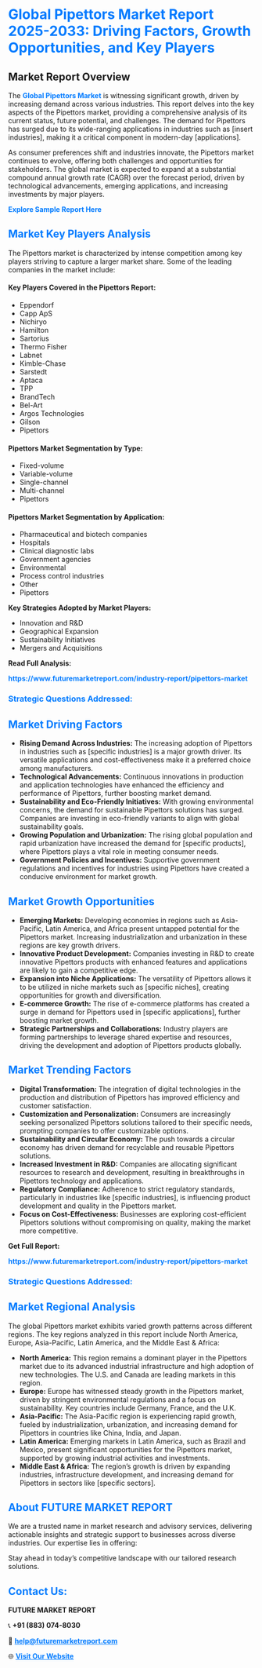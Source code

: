 <h1 style="color: #007BFF;">Global Pipettors Market Report 2025-2033: Driving Factors, Growth Opportunities, and Key Players</h1>

<section id="overview">
<h2>Market Report Overview</h2>
<p>The <a href="https://www.futuremarketreport.com/industry-report/pipettors-market" style="color: #007BFF; text-decoration: none;"><strong>Global Pipettors Market</strong></a> is witnessing significant growth, driven by increasing demand across various industries. This report delves into the key aspects of the Pipettors market, providing a comprehensive analysis of its current status, future potential, and challenges. The demand for Pipettors has surged due to its wide-ranging applications in industries such as [insert industries], making it a critical component in modern-day [applications].</p>
<p>As consumer preferences shift and industries innovate, the Pipettors market continues to evolve, offering both challenges and opportunities for stakeholders. The global market is expected to expand at a substantial compound annual growth rate (CAGR) over the forecast period, driven by technological advancements, emerging applications, and increasing investments by major players.</p>
</section>

<section id="overview">
<p><a href="https://www.futuremarketreport.com/request-sample/reportId=99885" style="color: #007BFF; text-decoration: none;"><strong>Explore Sample Report Here</strong></a></p>
</section>

<section id="key-players">
<h2 style="color: #007BFF;">Market Key Players Analysis</h2>
<p>The Pipettors market is characterized by intense competition among key players striving to capture a larger market share. Some of the leading companies in the market include:</p>
<h4>Key Players Covered in the Pipettors Report:</h4>
<ul><li>Eppendorf</li><li>Capp ApS</li><li>Nichiryo</li><li>Hamilton</li><li>Sartorius</li><li>Thermo Fisher</li><li>Labnet</li><li>Kimble-Chase</li><li>Sarstedt</li><li>Aptaca</li><li>TPP</li><li>BrandTech</li><li>Bel-Art</li><li>Argos Technologies</li><li>Gilson</li><li>Pipettors</li></ul>
<h4>Pipettors Market Segmentation by Type:</h4>
<ul><li>Fixed-volume</li><li>Variable-volume</li><li>Single-channel</li><li>Multi-channel</li><li>Pipettors</li></ul>

<h4>Pipettors Market Segmentation by Application:</h4>
<ul><li>Pharmaceutical and biotech companies</li><li>Hospitals</li><li>Clinical diagnostic labs</li><li>Government agencies</li><li>Environmental</li><li>Process control industries</li><li>Other</li><li>Pipettors</li></ul>
<p><strong>Key Strategies Adopted by Market Players:</strong></p>
<ul>
<li>Innovation and R&D</li>
<li>Geographical Expansion</li>
<li>Sustainability Initiatives</li>
<li>Mergers and Acquisitions</li>
</ul>
</section>

<section>
<p><strong>Read Full Analysis: </strong></p><a href="https://www.futuremarketreport.com/industry-report/pipettors-market" style="color: #007BFF; text-decoration: none;"><strong>https://www.futuremarketreport.com/industry-report/pipettors-market</strong></a>
<h3 style="color: #007BFF;">Strategic Questions Addressed:</h3>
</section>

<section id="driving-factors">
<h2 style="color: #007BFF;">Market Driving Factors</h2>
<ul>
<li><strong>Rising Demand Across Industries:</strong> The increasing adoption of Pipettors in industries such as [specific industries] is a major growth driver. Its versatile applications and cost-effectiveness make it a preferred choice among manufacturers.</li>
<li><strong>Technological Advancements:</strong> Continuous innovations in production and application technologies have enhanced the efficiency and performance of Pipettors, further boosting market demand.</li>
<li><strong>Sustainability and Eco-Friendly Initiatives:</strong> With growing environmental concerns, the demand for sustainable Pipettors solutions has surged. Companies are investing in eco-friendly variants to align with global sustainability goals.</li>
<li><strong>Growing Population and Urbanization:</strong> The rising global population and rapid urbanization have increased the demand for [specific products], where Pipettors plays a vital role in meeting consumer needs.</li>
<li><strong>Government Policies and Incentives:</strong> Supportive government regulations and incentives for industries using Pipettors have created a conducive environment for market growth.</li>
</ul>
</section>

<section id="growth-opportunities">
<h2 style="color: #007BFF;">Market Growth Opportunities</h2>
<ul>
<li><strong>Emerging Markets:</strong> Developing economies in regions such as Asia-Pacific, Latin America, and Africa present untapped potential for the Pipettors market. Increasing industrialization and urbanization in these regions are key growth drivers.</li>
<li><strong>Innovative Product Development:</strong> Companies investing in R&D to create innovative Pipettors products with enhanced features and applications are likely to gain a competitive edge.</li>
<li><strong>Expansion into Niche Applications:</strong> The versatility of Pipettors allows it to be utilized in niche markets such as [specific niches], creating opportunities for growth and diversification.</li>
<li><strong>E-commerce Growth:</strong> The rise of e-commerce platforms has created a surge in demand for Pipettors used in [specific applications], further boosting market growth.</li>
<li><strong>Strategic Partnerships and Collaborations:</strong> Industry players are forming partnerships to leverage shared expertise and resources, driving the development and adoption of Pipettors products globally.</li>
</ul>
</section>

<section id="trending-factors">
<h2 style="color: #007BFF;">Market Trending Factors</h2>
<ul>
<li><strong>Digital Transformation:</strong> The integration of digital technologies in the production and distribution of Pipettors has improved efficiency and customer satisfaction.</li>
<li><strong>Customization and Personalization:</strong> Consumers are increasingly seeking personalized Pipettors solutions tailored to their specific needs, prompting companies to offer customizable options.</li>
<li><strong>Sustainability and Circular Economy:</strong> The push towards a circular economy has driven demand for recyclable and reusable Pipettors solutions.</li>
<li><strong>Increased Investment in R&D:</strong> Companies are allocating significant resources to research and development, resulting in breakthroughs in Pipettors technology and applications.</li>
<li><strong>Regulatory Compliance:</strong> Adherence to strict regulatory standards, particularly in industries like [specific industries], is influencing product development and quality in the Pipettors market.</li>
<li><strong>Focus on Cost-Effectiveness:</strong> Businesses are exploring cost-efficient Pipettors solutions without compromising on quality, making the market more competitive.</li>
</ul>
</section>

<section>
<p><strong>Get Full Report: </strong></p><a href="https://www.futuremarketreport.com/industry-report/pipettors-market" style="color: #007BFF; text-decoration: none;"><strong>https://www.futuremarketreport.com/industry-report/pipettors-market</strong></a>
<h3 style="color: #007BFF;">Strategic Questions Addressed:</h3>
</section>


<section id="regional-analysis">
<h2 style="color: #007BFF;">Market Regional Analysis</h2>
<p>The global Pipettors market exhibits varied growth patterns across different regions. The key regions analyzed in this report include North America, Europe, Asia-Pacific, Latin America, and the Middle East & Africa:</p>
<ul>
<li><strong>North America:</strong> This region remains a dominant player in the Pipettors market due to its advanced industrial infrastructure and high adoption of new technologies. The U.S. and Canada are leading markets in this region.</li>
<li><strong>Europe:</strong> Europe has witnessed steady growth in the Pipettors market, driven by stringent environmental regulations and a focus on sustainability. Key countries include Germany, France, and the U.K.</li>
<li><strong>Asia-Pacific:</strong> The Asia-Pacific region is experiencing rapid growth, fueled by industrialization, urbanization, and increasing demand for Pipettors in countries like China, India, and Japan.</li>
<li><strong>Latin America:</strong> Emerging markets in Latin America, such as Brazil and Mexico, present significant opportunities for the Pipettors market, supported by growing industrial activities and investments.</li>
<li><strong>Middle East & Africa:</strong> The region’s growth is driven by expanding industries, infrastructure development, and increasing demand for Pipettors in sectors like [specific sectors].</li>
</ul>
</section>

<footer>
<h2 style="color: #007BFF;">About FUTURE MARKET REPORT</h2>
<p>We are a trusted name in market research and advisory services, delivering actionable insights and strategic support to businesses across diverse industries. Our expertise lies in offering:</p>

<p>Stay ahead in today’s competitive landscape with our tailored research solutions.</p>

<h2 style="color: #007BFF;">Contact Us:</h2>
<p><strong>FUTURE MARKET REPORT</strong></p>
<p>📞 <strong>+91 (883) 074-8030</strong></p>
<p>📧 <strong><a href="mailto:help@futuremarketreport.com" style="color: #007BFF;">help@futuremarketreport.com</a></strong></p>
<p>🌐 <strong><a href="https://www.futuremarketreport.com/" style="color: #007BFF;">Visit Our Website</a></strong></p>
</footer>